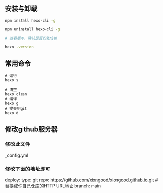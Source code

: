 ## 安装与卸载
```sh
npm install hexo-cli -g

npm uninstall hexo-cli -g

# 查看版本，确认是否安装成功

hexo -version
```


## 常用命令
```shell
# 运行
hexo s
```
```shell
# 清空
hexo clean
# 编译
hexo g
# 提交到git
hexo d
```



## 修改github服务器

### 修改此文件

_config.yml

### 修改下面的地址即可

deploy:
  type: git
  repo: https://github.com/xiongood/xiongood.github.io.git   #替换成你自己仓库的HTTP URL地址
  branch: main

